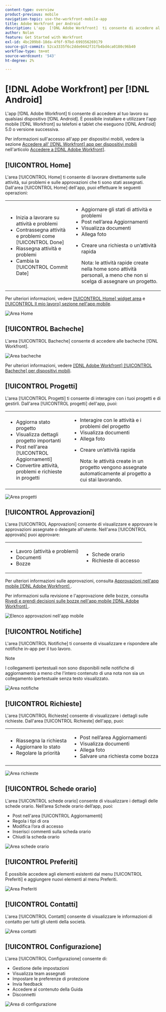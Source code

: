```yaml
---
content-type: overview
product-previous: mobile
navigation-topic: use-the-workfront-mobile-app
title: Adobe Workfront per Android
description: L'app  [!DNL Adobe Workfront]  ti consente di accedere al tuo lavoro su qualsiasi dispositivo Android. Puoi installare e utilizzare l'app mobile  [!DNL Workfront]  su telefoni e tablet con Android 5.0 o versione successiva.
author: Nolan
feature: Get Started with Workfront
exl-id: 4bc209b8-18da-4f6f-97bd-699356269179
source-git-commit: 52ca3335f6c2dde0442f31fb4bd4ca0180c96b40
workflow-type: tm+mt
source-wordcount: '543'
ht-degree: 2%

---
```


# [!DNL Adobe Workfront] per [!DNL Android]

L&#39;app [!DNL Adobe Workfront] ti consente di accedere al tuo lavoro su qualsiasi dispositivo [!DNL Android]. È possibile installare e utilizzare l&#39;app mobile [!DNL Workfront] su telefoni e tablet che eseguono [!DNL Android] 5.0 o versione successiva.

Per informazioni sull&#39;accesso all&#39;app per dispositivi mobili, vedere la sezione [Accedere all&#39; [!DNL Workfront] app per dispositivi mobili](../../../workfront-basics/manage-your-account-and-profile/managing-your-workfront-account/log-in-to-workfront.md#log) nell&#39;articolo [Accedere a [!DNL Adobe Workfront]](../../../workfront-basics/manage-your-account-and-profile/managing-your-workfront-account/log-in-to-workfront.md).

## [!UICONTROL Home]

L&#39;area [!UICONTROL Home] ti consente di lavorare direttamente sulle attività, sui problemi e sulle approvazioni che ti sono stati assegnati. Dall&#39;area [!UICONTROL Home] dell&#39;app, puoi effettuare le seguenti operazioni:

<table style="table-layout:auto"> 
 <col> 
 <col> 
 <tbody> 
  <tr> 
   <td> 
    <ul> 
     <li>Inizia a lavorare su attività e problemi</li> 
     <li>Contrassegna attività e problemi come [!UICONTROL Done]</li> 
     <li>Riassegna attività e problemi</li> 
     <li>Cambia la [!UICONTROL Commit Date]</li> 
    </ul> </td> 
   <td> 
    <ul> 
     <li>Aggiornare gli stati di attività e problemi</li> 
     <li>Post nell’area Aggiornamenti</li> 
     <li>Visualizza documenti</li> 
     <li>Allega foto</li> 
     <li> <p>Creare una richiesta o un’attività rapida</p> <p>Nota: le attività rapide create nella home sono attività personali, a meno che non si scelga di assegnare un progetto.</p> </li> 
    </ul> </td> 
  </tr> 
 </tbody> 
</table>

Per ulteriori informazioni, vedere [[!UICONTROL Home] widget area](../../../workfront-basics/mobile-apps/using-the-workfront-mobile-app/home-area-widgets-mobile.md) e [[!UICONTROL Il mio lavoro] sezione nell&#39;app mobile](../../../workfront-basics/mobile-apps/using-the-workfront-mobile-app/my-work-section-mobile.md).

![Area Home](assets/mobile-home-area.png)

## [!UICONTROL Bacheche]

L&#39;area [!UICONTROL Bacheche] consente di accedere alle bacheche [!DNL Workfront].

![Area bacheche](assets/mobile-all-boards-displayed.png)

Per ulteriori informazioni, vedere [[!DNL Adobe Workfront] [!UICONTROL Bacheche] per dispositivi mobili](/help/quicksilver/workfront-basics/mobile-apps/using-the-workfront-mobile-app/mobile-boards.md).

## [!UICONTROL Progetti]

L&#39;area [!UICONTROL Progetti] ti consente di interagire con i tuoi progetti e di gestirli. Dall&#39;area [!UICONTROL progetti] dell&#39;app, puoi:

<table style="table-layout:auto"> 
 <col> 
 <col> 
 <tbody> 
  <tr> 
   <td> 
    <ul> 
     <li>Aggiorna stato progetto</li> 
     <li>Visualizza dettagli progetto importanti</li> 
     <li>Post nell'area [!UICONTROL Aggiornamenti]</li> 
     <li>Convertire attività, problemi e richieste in progetti</li> 
    </ul> </td> 
   <td> 
    <ul> 
     <li>Interagire con le attività e i problemi del progetto</li> 
     <li>Visualizza documenti</li> 
     <li>Allega foto</li> 
     <li> <p>Creare un’attività rapida</p> <p>Nota: le attività create in un progetto vengono assegnate automaticamente al progetto a cui stai lavorando. </p> </li> 
    </ul> </td> 
  </tr> 
 </tbody> 
</table>

![Area progetti](assets/mobile-projects-area.png)

## [!UICONTROL Approvazioni]

L&#39;area [!UICONTROL Approvazioni] consente di visualizzare e approvare le approvazioni assegnate o delegate all&#39;utente. Nell&#39;area [!UICONTROL approvals] puoi approvare:

<table style="table-layout:auto">
 <col>
 <col>
 <tbody>
  <tr>
   <td>
    <ul>
     <li>Lavoro (attività e problemi)</li>
     <li>Documenti</li>
     <li>Bozze </li>
    </ul> </td>
   <td>
    <ul>
     <li>Schede orario</li>
     <li>Richieste di accesso</li>
    </ul> </td>
  </tr>
 </tbody>
</table>

Per ulteriori informazioni sulle approvazioni, consulta [Approvazioni nell&#39;app mobile [!DNL Adobe Workfront] ](../../../workfront-basics/mobile-apps/using-the-workfront-mobile-app/approvals-in-mobile-app.md).

Per informazioni sulla revisione e l&#39;approvazione delle bozze, consulta [Rivedi e prendi decisioni sulle bozze nell&#39;app mobile [!DNL Adobe Workfront] ](../../../workfront-basics/mobile-apps/using-the-workfront-mobile-app/work-with-proofs-in-mobile-app.md).

![Elenco approvazioni nell&#39;app mobile](assets/mobile-approvals-adobe-350x574.png)

## [!UICONTROL Notifiche]

L&#39;area [!UICONTROL Notifiche] ti consente di visualizzare e rispondere alle notifiche in-app per il tuo lavoro.

>[!NOTE]
>I collegamenti ipertestuali non sono disponibili nelle notifiche di aggiornamento a meno che l&#39;intero contenuto di una nota non sia un collegamento ipertestuale senza testo visualizzato.

![Area notifiche](assets/mobile-notifications-area.png)

## [!UICONTROL Richieste]

L&#39;area [!UICONTROL Richieste] consente di visualizzare i dettagli sulle richieste. Dall&#39;area [!UICONTROL Richieste] dell&#39;app, puoi:

<table style="table-layout:auto">
 <col>
 <col>
 <tbody>
  <tr>
   <td>
    <ul>
     <li>Riassegna la richiesta</li>
     <li>Aggiornare lo stato</li>
     <li>Regolare la priorità</li>
    </ul> </td>
   <td>
    <ul>
     <li>Post nell’area Aggiornamenti</li>
     <li>Visualizza documenti</li>
     <li>Allega foto</li>
     <li>Salvare una richiesta come bozza</li>
    </ul> </td>
  </tr>
 </tbody>
</table>

![Area richieste](assets/mobile-requests-area.png)

## [!UICONTROL Schede orario]

L&#39;area [!UICONTROL schede orario] consente di visualizzare i dettagli delle schede orario. Nell’area Schede orario dell’app, puoi:

* Post nell&#39;area [!UICONTROL Aggiornamenti]
* Regola i tipi di ora
* Modifica l’ora di accesso
* Inserisci commenti sulla scheda orario
* Chiudi la scheda orario

![Area schede orario](assets/mobile-timesheets-area.png)

## [!UICONTROL Preferiti]

È possibile accedere agli elementi esistenti dal menu [!UICONTROL Preferiti] e aggiungere nuovi elementi al menu Preferiti.

![Area Preferiti](assets/mobile-favorites-area.png)

## [!UICONTROL Contatti]

L&#39;area [!UICONTROL Contatti] consente di visualizzare le informazioni di contatto per tutti gli utenti della società.

![Area contatti](assets/mobile-contacts-area.png)

## [!UICONTROL Configurazione]

L&#39;area [!UICONTROL Configurazione] consente di:

* Gestione delle impostazioni
* Visualizza team assegnati
* Impostare le preferenze di protezione
* Invia feedback
* Accedere al contenuto della Guida
* Disconnetti

![Area di configurazione](assets/android-configuration-area.png)

